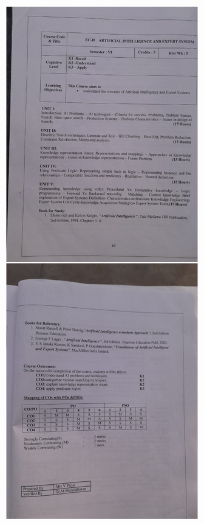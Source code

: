 ![](attachments/WhatsApp%20Image%202024-12-09%20at%2015.05.29_782d0b26.jpg)
![](attachments/WhatsApp%20Image%202024-12-09%20at%2015.05.30_0f017784.jpg)
